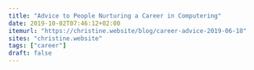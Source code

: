```yaml
---
title: "Advice to People Nurturing a Career in Computering"
date: 2019-10-02T07:46:12+02:00
itemurl: "https://christine.website/blog/career-advice-2019-06-18"
sites: "christine.website"
tags: ["career"]
draft: false
---
```


